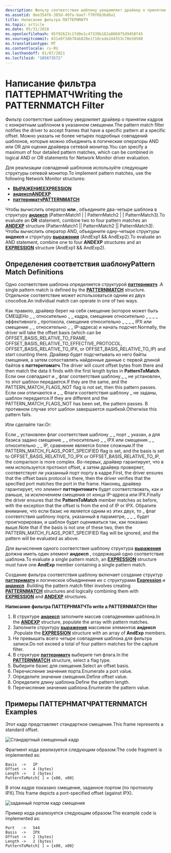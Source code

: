 ```yaml
---
description: Фильтр соответствия шаблону уведомляет драйвер о принятии кадров с конкретным шаблоном в указанном смещении.
ms.assetid: 8ee354f6-385d-49fa-baef-f70f6b3bd6a1
title: Написание фильтра ПАТТЕРНМАТЧ
ms.topic: article
ms.date: 05/31/2018
ms.openlocfilehash: 95f92623c1fd0e1c47339b182a086975d9458f45
ms.sourcegitcommit: 831e8f3db78ab820e1710cede244553c70e50500
ms.translationtype: MT
ms.contentlocale: ru-RU
ms.lasthandoff: 01/07/2021
ms.locfileid: "105673572"
---
```

# <a name="writing-the-patternmatch-filter"></a><span data-ttu-id="60e88-103">Написание фильтра ПАТТЕРНМАТЧ</span><span class="sxs-lookup"><span data-stu-id="60e88-103">Writing the PATTERNMATCH Filter</span></span>

<span data-ttu-id="60e88-104">Фильтр соответствия шаблону уведомляет драйвер о принятии кадров с конкретным шаблоном в указанном смещении.</span><span class="sxs-lookup"><span data-stu-id="60e88-104">The pattern match filter notifies the driver to accept frames that have a specific pattern at a specific offset.</span></span> <span data-ttu-id="60e88-105">Можно указать не более четырех подробных совпадений шаблонов, которые можно объединить в логические операторы AND или OR для оценки драйвера сетевой монитор.</span><span class="sxs-lookup"><span data-stu-id="60e88-105">You can specify a maximum of four detailed pattern matches, which can be combined in logical AND or OR statements for Network Monitor driver evaluation.</span></span>

<span data-ttu-id="60e88-106">Для реализации совпадений шаблонов используйте следующие структуры сетевой монитор.</span><span class="sxs-lookup"><span data-stu-id="60e88-106">To implement pattern matches, use the following Network Monitor structures:</span></span>

-   [<span data-ttu-id="60e88-107">**ВЫРАЖЕНИЕ**</span><span class="sxs-lookup"><span data-stu-id="60e88-107">**EXPRESSION**</span></span>](expression.md)
-   [<span data-ttu-id="60e88-108">**андексп**</span><span class="sxs-lookup"><span data-stu-id="60e88-108">**ANDEXP**</span></span>](andexp.md)
-   [<span data-ttu-id="60e88-109">**паттернматч**</span><span class="sxs-lookup"><span data-stu-id="60e88-109">**PATTERNMATCH**</span></span>](patternmatch.md)

<span data-ttu-id="60e88-110">Чтобы вычислить оператор **или** , объедините два-четыре шаблона в структуру [**андексп**](andexp.md) (PatternMatch1 \| \| PatternMatch2 \| \| PatternMatch3).</span><span class="sxs-lookup"><span data-stu-id="60e88-110">To evaluate an **OR** statement, combine two to four pattern matches an [**ANDEXP**](andexp.md) structure (PatternMatch1 \|\| PatternMatch2 \|\| PatternMatch3).</span></span> <span data-ttu-id="60e88-111">Чтобы вычислить оператор AND, объедините одну-четыре структуры **андексп** и структуру [**выражения**](expression.md) (AndExp1 && AndExp2).</span><span class="sxs-lookup"><span data-stu-id="60e88-111">To evaluate an AND statement, combine one to four **ANDEXP** structures and an [**EXPRESSION**](expression.md) structure (AndExp1 && AndExp2).</span></span>

## <a name="pattern-match-definitions"></a><span data-ttu-id="60e88-112">Определения соответствия шаблону</span><span class="sxs-lookup"><span data-stu-id="60e88-112">Pattern Match Definitions</span></span>

<span data-ttu-id="60e88-113">Одно соответствие шаблона определяется структурой [**паттернматч**](patternmatch.md) .</span><span class="sxs-lookup"><span data-stu-id="60e88-113">A single pattern match is defined by the [**PATTERNMATCH**](patternmatch.md) structure.</span></span> <span data-ttu-id="60e88-114">Отдельное соответствие может использоваться одним из двух способов.</span><span class="sxs-lookup"><span data-stu-id="60e88-114">An individual match can operate in one of two ways.</span></span>

<span data-ttu-id="60e88-115">Как правило, драйвер берет на себя смещение (которое может быть СМЕЩЕНо \_ \_ относительно \_ \_ кадра, смещение относительно \_ \_ \_ \_ эффективного \_ протокола, смещение относительно \_ \_ \_ \_ IPX или смещение \_ \_ относительно \_ \_ IP-адреса) и начать подсчет.</span><span class="sxs-lookup"><span data-stu-id="60e88-115">Normally, the driver will take the offset basis (which can be OFFSET\_BASIS\_RELATIVE\_TO\_FRAME, OFFSET\_BASIS\_RELATIVE\_TO\_EFFECTIVE\_PROTOCOL, OFFSET\_BASIS\_RELATIVE\_TO\_IPX, or OFFSET\_BASIS\_RELATIVE\_TO\_IP) and start counting there.</span></span> <span data-ttu-id="60e88-116">Драйвер будет подсчитывать из него байты смещения, а затем сопоставлять найденные данные с первой длиной байтов в **паттернтоматч**.</span><span class="sxs-lookup"><span data-stu-id="60e88-116">The driver will count offset bytes from there and then match the data it finds with the first length bytes in **PatternToMatch**.</span></span> <span data-ttu-id="60e88-117">Если они совпадают и \_ флаг соответствия шаблону \_ \_ не установлен, то этот шаблон передается.</span><span class="sxs-lookup"><span data-stu-id="60e88-117">If they are the same, and the PATTERN\_MATCH\_FLAGS\_NOT flag is not set, then this pattern passes.</span></span> <span data-ttu-id="60e88-118">Если они отличаются и \_ \_ Флаги соответствия шаблону \_ не заданы, шаблон передается.</span><span class="sxs-lookup"><span data-stu-id="60e88-118">If they are different and the PATTERN\_MATCH\_FLAGS\_NOT has been set, the pattern passes.</span></span> <span data-ttu-id="60e88-119">В противном случае этот шаблон завершается ошибкой.</span><span class="sxs-lookup"><span data-stu-id="60e88-119">Otherwise this pattern fails.</span></span>

<span data-ttu-id="60e88-120">Или сделайте так:</span><span class="sxs-lookup"><span data-stu-id="60e88-120">Or:</span></span>

<span data-ttu-id="60e88-121">Если \_ установлен флаг соответствия шаблону \_ \_ порт \_ указан, а для базиса задано смещение \_ \_ относительно \_ \_ IPX или смещения \_ \_ относительно \_ \_ IP, сравнение является более сложным.</span><span class="sxs-lookup"><span data-stu-id="60e88-121">If the PATTERN\_MATCH\_FLAGS\_PORT\_SPECIFIED flag is set, and the basis is set to OFFSET\_BASIS\_RELATIVE\_TO\_IPX or OFFSET\_BASIS\_RELATIVE\_TO\_IP, the comparison is more complex.</span></span> <span data-ttu-id="60e88-122">Во-первых, драйвер гарантирует, что в нем используется протокол offset, а затем драйвер проверяет, соответствует ли указанный порт порту в кадре.</span><span class="sxs-lookup"><span data-stu-id="60e88-122">First, the driver ensures that the offset basis protocol is there, then the driver verifies that the specified port matches the port in the frame.</span></span> <span data-ttu-id="60e88-123">Наконец, драйвер гарантирует, что элемент **паттернтоматч** будет соответствовать, как и раньше, за исключением смещения от конца IP-адреса или IPX.</span><span class="sxs-lookup"><span data-stu-id="60e88-123">Finally the driver ensures that the **PatternToMatch** member matches as before, with the exception that the offset is from the end of IP or IPX.</span></span> <span data-ttu-id="60e88-124">Обратите внимание, что если базис не является одним из этих двух, то \_ флаг соответствия шаблону порта, указанный в параметре, \_ \_ \_ будет проигнорирован, и шаблон будет оцениваться так, как показано выше.</span><span class="sxs-lookup"><span data-stu-id="60e88-124">Note that if the basis is not one of these two, then the PATTERN\_MATCH\_FLAGS\_PORT\_SPECIFIED flag will be ignored, and the pattern will be evaluated as above.</span></span>

<span data-ttu-id="60e88-125">Для вычисления одного соответствия шаблону структура [**выражения**](expression.md) должна иметь один элемент **андексп** , содержащий одно соответствие шаблона.</span><span class="sxs-lookup"><span data-stu-id="60e88-125">To evaluate a single pattern match, an [**EXPRESSION**](expression.md) structure must have one **AndExp** member containing a single pattern match.</span></span>

<span data-ttu-id="60e88-126">Создание фильтра соответствия шаблону включает создание структур [**паттернматч**](patternmatch.md) и логическое объединение их с структурами [**Expression**](expression.md) и [**андексп**](andexp.md) .</span><span class="sxs-lookup"><span data-stu-id="60e88-126">Building the pattern match filter involves creating [**PATTERNMATCH**](patternmatch.md) structures and logically combining them with [**EXPRESSION**](expression.md) and [**ANDEXP**](andexp.md) structures.</span></span>

<span data-ttu-id="60e88-127">**Написание фильтра ПАТТЕРНМАТЧ**</span><span class="sxs-lookup"><span data-stu-id="60e88-127">**To write a PATTERNMATCH filter**</span></span>

1.  <span data-ttu-id="60e88-128">В структуре [**андексп**](andexp.md) заполните массив совпадениями шаблона.</span><span class="sxs-lookup"><span data-stu-id="60e88-128">In the [**ANDEXP**](andexp.md) structure, populate the array with pattern matches.</span></span>
2.  <span data-ttu-id="60e88-129">Заполните структуру [**выражения**](expression.md) массивом элементов **андексп** .</span><span class="sxs-lookup"><span data-stu-id="60e88-129">Populate the [**EXPRESSION**](expression.md) structure with an array of **AndExp** members.</span></span>
3.  <span data-ttu-id="60e88-130">Не превышать всего четыре совпадения шаблона для фильтра записи.</span><span class="sxs-lookup"><span data-stu-id="60e88-130">Do not exceed a total of four pattern matches for the capture filter.</span></span>
4.  <span data-ttu-id="60e88-131">В структуре [**паттернматч**](patternmatch.md) выберите тип флага.</span><span class="sxs-lookup"><span data-stu-id="60e88-131">In the [**PATTERNMATCH**](patternmatch.md) structure, select a flag type.</span></span>
5.  <span data-ttu-id="60e88-132">Выберите базис для смещения.</span><span class="sxs-lookup"><span data-stu-id="60e88-132">Select an offset basis.</span></span>
6.  <span data-ttu-id="60e88-133">Перечисление значения порта.</span><span class="sxs-lookup"><span data-stu-id="60e88-133">Enumerate a port value.</span></span>
7.  <span data-ttu-id="60e88-134">Определите значение смещения.</span><span class="sxs-lookup"><span data-stu-id="60e88-134">Define offset value.</span></span>
8.  <span data-ttu-id="60e88-135">Определите длину шаблона.</span><span class="sxs-lookup"><span data-stu-id="60e88-135">Define the pattern length.</span></span>
9.  <span data-ttu-id="60e88-136">Перечисление значения шаблона.</span><span class="sxs-lookup"><span data-stu-id="60e88-136">Enumerate the pattern value.</span></span>

## <a name="patternmatch-examples"></a><span data-ttu-id="60e88-137">Примеры ПАТТЕРНМАТЧ</span><span class="sxs-lookup"><span data-stu-id="60e88-137">PATTERNMATCH Examples</span></span>

<span data-ttu-id="60e88-138">Этот кадр представляет стандартное смещение.</span><span class="sxs-lookup"><span data-stu-id="60e88-138">This frame represents a standard offset.</span></span>

![Стандартный смещенный кадр](images/offs-pat.png)

<span data-ttu-id="60e88-140">Фрагмент кода реализуется следующим образом:</span><span class="sxs-lookup"><span data-stu-id="60e88-140">The code fragment is implemented as:</span></span>

``` syntax
Basis  ->   IP
Offset ->   4 (bytes)
Length ->   2 (bytes)
PatternToMatch[ ] = {x00, x00}
```

<span data-ttu-id="60e88-141">В этом кадре показано смещение, заданное портом (по протоколу IPX).</span><span class="sxs-lookup"><span data-stu-id="60e88-141">This frame depicts a port-specified offset (against IPX).</span></span>

![заданный портом кадр смещения](images/stan-pat.png)

<span data-ttu-id="60e88-143">Пример кода реализуется следующим образом:</span><span class="sxs-lookup"><span data-stu-id="60e88-143">The example code is implemented as:</span></span>

``` syntax
Port   ->   544
Basis  ->   IPX
Offset ->   2 (bytes)
Length ->   2 (bytes)
PatternToMatch[ ] = {x00, x00}
```

 

 



